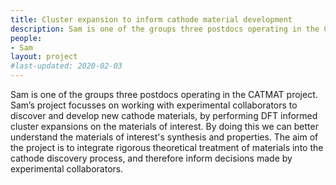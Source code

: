 ```yaml
---
title: Cluster expansion to inform cathode material development
description: Sam is one of the groups three postdocs operating in the CATMAT project. Sam’s project focusses on working with experimental collaborators to discover and develop new cathode materials, by performing DFT informed cluster expansions on the materials of interest. By doing this we can better understand the materials of interest's synthesis and properties. The aim of the project is to integrate rigorous theoretical treatment of materials into the cathode discovery process, and therefore inform decisions made by experimental collaborators.
people:
- Sam
layout: project
#last-updated: 2020-02-03
---
```

Sam is one of the groups three postdocs operating in the CATMAT project. Sam’s project focusses on working with experimental collaborators to discover and develop new cathode materials, by performing DFT informed cluster expansions on the materials of interest. By doing this we can better understand the materials of interest's synthesis and properties. The aim of the project is to integrate rigorous theoretical treatment of materials into the cathode discovery process, and therefore inform decisions made by experimental collaborators.

